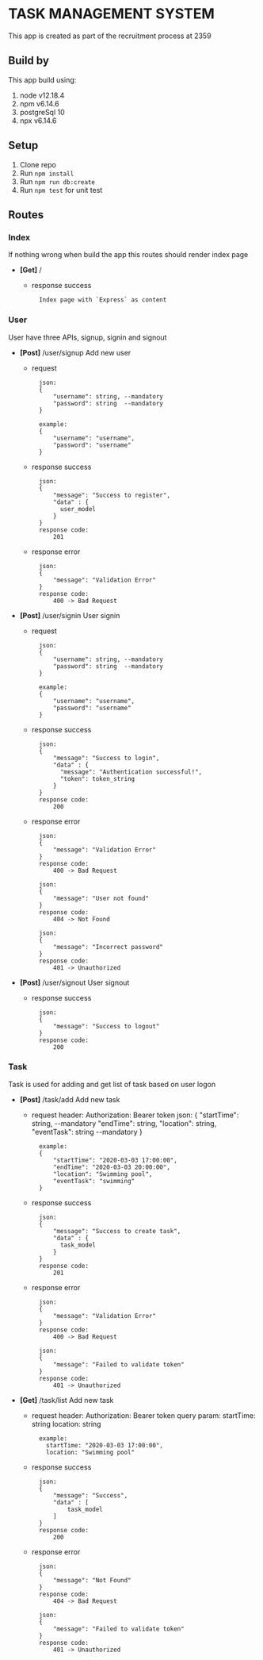 # TASK MANAGEMENT SYSTEM
This app is created as part of the recruitment process at 2359

## Build by
This app build using:
1. node v12.18.4
2. npm v6.14.6
3. postgreSql 10
4. npx v6.14.6

## Setup
1. Clone repo
2. Run `npm install`
3. Run `npm run db:create`
4. Run `npm test` for unit test

## Routes 

### Index
If nothing wrong when build the app this routes should render index page
* **[Get]** /
    * response success

            Index page with `Express` as content

### User
User have three APIs, signup, signin and signout
* **[Post]** /user/signup
  Add new user
    * request

            json:
            {
                "username": string, --mandatory
                "password": string  --mandatory
            }
            
            example:
            {
                "username": "username",
                "password": "username"
            }

    * response success

            json:
            {
                "message": "Success to register",
                "data" : {
                  user_model
                }
            }
            response code:
                201

    * response error

            json:
            {
                "message": "Validation Error"
            }
            response code:
                400 -> Bad Request

* **[Post]** /user/signin
  User signin
    * request

            json:
            {
                "username": string, --mandatory
                "password": string  --mandatory
            }
            
            example:
            {
                "username": "username",
                "password": "username"
            }

    * response success

            json:
            {
                "message": "Success to login",
                "data" : {
                  "message": "Authentication successful!",
                  "token": token_string
                }
            }
            response code:
                200

    * response error

            json:
            {
                "message": "Validation Error"
            }
            response code:
                400 -> Bad Request

            json:
            {
                "message": "User not found"
            }
            response code:
                404 -> Not Found   

            json:
            {
                "message": "Incorrect password"
            }
            response code:
                401 -> Unauthorized
    
* **[Post]** /user/signout
  User signout
    * response success

            json:
            {
                "message": "Success to logout"
            }
            response code:
                200

### Task
Task is used for adding and get list of task based on user logon
* **[Post]** /task/add
  Add new task
    * request
            header:
              Authorization: Bearer token
            json:
            {
                "startTime": string,  --mandatory
                "endTime": string,
                "location": string,
                "eventTask": string   --mandatory
            }
            
            example:
            {
                "startTime": "2020-03-03 17:00:00",
                "endTime": "2020-03-03 20:00:00",
                "location": "Swimming pool",
                "eventTask": "swimming"
            }

    * response success

            json:
            {
                "message": "Success to create task",
                "data" : {
                  task_model
                }
            }
            response code:
                201

    * response error

            json:
            {
                "message": "Validation Error"
            }
            response code:
                400 -> Bad Request

            json:
            {
                "message": "Failed to validate token"
            }
            response code:
                401 -> Unauthorized

* **[Get]** /task/list
  Add new task
    * request
            header:
              Authorization: Bearer token
            query param:
              startTime: string
              location: string
            
            example:
              startTime: "2020-03-03 17:00:00",
              location: "Swimming pool"

    * response success

            json:
            {
                "message": "Success",
                "data" : [
                    task_model
                ]
            }
            response code:
                200

    * response error

            json:
            {
                "message": "Not Found"
            }
            response code:
                404 -> Bad Request

            json:
            {
                "message": "Failed to validate token"
            }
            response code:
                401 -> Unauthorized